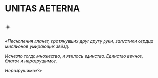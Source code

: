 # UNITAS AETERNA

## 🟄

*«Песнопения планет, протянувших друг другу руки, запустили сердца миллионов умирающих звёзд.*

*Исчезло тогда множество, и явилось единство. Единство вечное, благое и неразрушимое.*

*Неразрушимое?»*